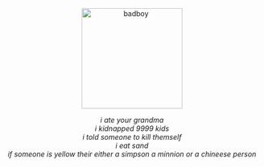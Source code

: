 <div align="center">
  <img src="https://i.ytimg.com/vi/zhvvtr5VXzg/hq720.jpg?sqp=-oaymwEhCK4FEIIDSFryq4qpAxMIARUAAAAAGAElAADIQj0AgKJD&rs=AOn4CLCj9Eq3F2BVfqSMX_H_U-uKBpiUvw" alt="badboy" width="200">
  <p>
    <i>i ate your grandma<br>
    i kidnapped 9999 kids<br>
    i told someone to kill themself<br>
    i eat sand<br>
    if someone is yellow their either a simpson a minnion or a chineese person</i>
  </p>
</div>
